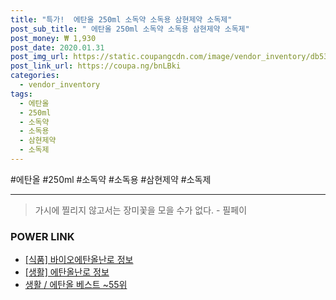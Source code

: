 ```yaml
--- 
title: "특가!  에탄올 250ml 소독약 소독용 삼현제약 소독제" 
post_sub_title: " 에탄올 250ml 소독약 소독용 삼현제약 소독제" 
post_money: ₩ 1,930 
post_date: 2020.01.31 
post_img_url: https://static.coupangcdn.com/image/vendor_inventory/db53/4c910aa9509799713eb4f0918cd7434cf8f14f75aa57dfda940fd0b25d91.jpg 
post_link_url: https://coupa.ng/bnLBki 
categories: 
  - vendor_inventory 
tags: 
  - 에탄올 
  - 250ml 
  - 소독약 
  - 소독용 
  - 삼현제약 
  - 소독제 
--- 
```

  #에탄올 #250ml #소독약 #소독용 #삼현제약 #소독제 
<hr> 

> 가시에 찔리지 않고서는 장미꽃을 모을 수가 없다. - 필페이 


### POWER LINK

* <a href="https://blog.naver.com/sakai111/221769228825" target="_blank"> [식품] 바이오에탄올난로 정보 </a>
* <a href="https://blog.naver.com/sakai111/221767367231" target="_blank"> [생활] 에탄올난로 정보 </a>
* <a href="https://blog.naver.com/santokki14/221791598856" target="_blank">생활 / 에탄올 베스트 ~55위</a>
